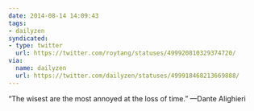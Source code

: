 ```yaml
---
date: 2014-08-14 14:09:43
tags:
- dailyzen
syndicated:
- type: twitter
  url: https://twitter.com/roytang/statuses/499920810329374720/
via:
  name: dailyzen
  url: https://twitter.com/dailyzen/statuses/499918468213669888/
---
```


“The wisest are the most annoyed at the loss of time.” —Dante Alighieri